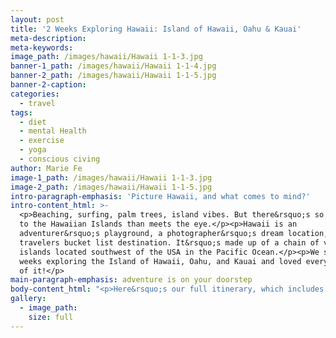 ```yaml
---
layout: post
title: '2 Weeks Exploring Hawaii: Island of Hawaii, Oahu & Kauai'
meta-description:
meta-keywords:
image_path: /images/hawaii/Hawaii 1-1-3.jpg
banner-1_path: /images/hawaii/Hawaii 1-1-4.jpg
banner-2_path: /images/hawaii/Hawaii 1-1-5.jpg
banner-2-caption:
categories:
  - travel
tags:
  - diet
  - mental Health
  - exercise
  - yoga
  - conscious civing
author: Marie Fe
image-1_path: /images/hawaii/Hawaii 1-1-3.jpg
image-2_path: /images/hawaii/Hawaii 1-1-5.jpg
intro-paragraph-emphasis: 'Picture Hawaii, and what comes to mind?'
intro-content_html: >-
  <p>Beaching, surfing, palm trees, island vibes. But there&rsquo;s so much more
  to the Hawaiian Islands than meets the eye.</p><p>Hawaii is an
  adventurer&rsquo;s playground, a photographer&rsquo;s dream location, and a
  travelers bucket list destination. It&rsquo;s made up of a chain of volcanic
  islands located southwest of the USA in the Pacific Ocean.</p><p>We spent 2
  weeks exploring the Island of Hawaii, Oahu, and Kauai and loved every minute
  of it!</p>
main-paragraph-emphasis: adventure is on your doorstep
body-content_html: "<p>Here&rsquo;s our full itinerary, which includes all the practical information you need to start planning your trip.</p><h3>island 1: island of hawaii (big island)</h3><p>The Island of Hawaii is the youngest and largest of all the Hawaiian Islands. Nearly twice the size of all the other islands combined, it is still growing.</p><p>There are two main cities on the Island of Hawaii - Kona is on the West side, and Hilo is on the East. We stayed in Kona, which is the more popular of the two, and loved the vibe and energy that came along with it.</p><p>The Island of Hawaii exceeded all our expectations as every corner brings with it dramatically different landscapes and exciting new adventures. From cascading waterfalls, to glittering, black sand beaches, scenic hiking routes and majestic volcanoes, the Island of Hawaii is an explorers paradise!</p><p>We recommend that you spend at least 4 days here. but even longer if you have the time!</p><h4>things to do on the island of hawaii</h4><p>&nbsp;</p><h4>1) Explore Hawaii Volcanoes National Park</h4><p>One of the main attractions on the Island of Hawaii is Hawaii Volcanoes National Park, which is easily accessible and a must visit.</p><p>We spent an afternoon exploring here and ended our day by watching the most incredible sunset. The sky was bright pink as we stood there, on the rim of the crater, with steam rising from the volcano, and mingling with the dusky shades of the sky.</p><p>It was a surreal experience and one of those &ldquo;pinch me&rdquo; kind of moments.</p><h4>Costs to visit Hawaii Volcanoes National Park</h4><p>We joined <a target=\"_blank\" href=\"https://www.epiclava.com/\">Epic Lava&rsquo;s Volcano Park Tour </a>and met with their team at the Kilauea Visitor Center.</p><p>The tour prices start from $125 per person for the 4-hour tour, which we highly recommend. Their guides are extremely passionate about the island, and the history behind the park.</p><p>If this is out of your price range, you can also visit Hawaii Volcanoes National Park independently.</p><p>The entrance fee is only $25 per car which gives you access for the whole week.</p><h4>2) Go canoeing</h4><p>After arriving on the Island of Hawaii, we were so excited to get out and about! We checked into our hotel and headed straight to the beach, got a canoe and paddled out into the ocean for sunset.</p><p>You can rent canoes from Kona Boys Beach Shack on Kona Beach.</p><h4>3) Take part in a Hula Class</h4><p>The hula dance is synonymous with Hawaii but not many people know the meaning behind it or get a chance to experience this unique dance firsthand.</p><p>The Hula dance expresses the local beliefs and their culture, as well as respect for the environment around us. Learning more about the Hawaiian culture was a great introduction to our stay on the Hawaiian Islands.</p><h4>4) Go snorkeling with Manta Rays</h4><p>Snorkeling with Manta Rays at night was a magical experience and one of the highlights of our time in Hawaii.</p><p>They are huge and may seem quite scary at first, but they&rsquo;re calm, gentle giants.</p><p>Our manta experience was organized by <a target=\"_blank\" href=\"https://www.anelakaiadventures.com/\">Anelakaia Adventures,</a> an eco-friendly tour operator in Hawaii. We ventured out from Kona and made our way into the ocean on a canoe with no engine.</p><p>Snorkeling at night when you&rsquo;re surrounded by Manta Rays can be quite intimidating, but our guide made sure that we were relaxed and felt safe before getting in.</p><p>The tour costs $109 per person and is worth every penny.</p><h4>5) Go for a hike</h4><p>When you&rsquo;re visiting the Island of Hawaii, adventure is on your doorstep. And the best way to take it all in is to explore on foot. This is exactly what we did when we visited Pololu Valley, the northernmost valley of the extinct volcano, Kohala.</p><p>As we stood there, high up on the cliffs, we watched the waves as they crashed in all their might against the rocks below.</p><p>The Pololu Valley hike is towards the North of the island, about 1.5 hours&rsquo; drive from Kona. The route is well marked and not crowded. Highly recommended!</p><h4>6) Visit a black sand beach</h4><p>Pololu Beach is a black sand beach on the northern coast of the Island of Hawaii. The bay is surrounded by towering cliffs and is completely deserted.</p><p>It&rsquo;s a great outing to pair with the Pololu Valley hike above, even in the rain!</p><h4>7) Make some delicious Kona coffee</h4><p>We joined <a target=\"_blank\" href=\"https://www.ucc-hawaii.com/\">UCC Hawaii</a> and got our hands dirty roasting our very own coffee in Kona. The team explained the entire coffee-making process and we enjoyed a few cups of our freshly roasted coffee after!</p><p>The coffee tour costs $45 per person which includes 2 bags of coffee with your own custom label.</p><h4>8) Check out the largest waterfall in Hawaii</h4><p>At 135m high, Akaka Waterfall is Hawaii&rsquo;s largest waterfall and one of the best places to visit on the Island of Hawaii.</p><p>It&rsquo;s located east of the island, close to Hilo. The waterfall is a short walk from the parking lot and entrance is $5 per car.</p><h4>where to eat on the island of hawaii</h4><p>We were so impressed with all the vegan options available and highly recommend the below restaurants on the Island of Hawaii.</p><ul><li>Sweet Potato Kitchen</li><li>Pōmaikaʻi Cafe</li><li>Sweet Cane Cafe</li><li>Vibe</li><li>Conscious Culture Cafe</li><li>Under the Bodhi Tree</li></ul><h4>where to stay on the island of hawaii</h4><ul><li>Luxury:&nbsp;<a target=\"_blank\" href=\"https://www.fairmont.com/orchid-hawaii/\">Fairmont Orchid</a>&nbsp;- This luxurious resort is the perfect place to return to after a full day of exploring. They also have kayaks, SUP&rsquo;s and snorkeling equipment which you can use and there are turtles right on the beach in front of the hotel.</li></ul><p>Budget: We love staying in self-catering apartments when we&rsquo;re traveling. Not only are they cheaper than hotels, but you can also prepare your own meals so you save costs by not eating out. Places like&nbsp;<a target=\"_blank\" href=\"https://www.booking.com/hotel/us/knigge-farms.en-gb.html?aid=304142;label=gen173nr-1FCAEoggI46AdIM1gEaPsBiAEBmAEJuAEXyAEP2AEB6AEB-AELiAIBqAIDuAKnmNnrBcACAQ;sid=5749569209fd8fc978a9f9ab489366fe;all_sr_blocks=250036601_147135960_2_0_0;checkin=2020-06-18;checkout=2020-06-19;dest_id=20030951;dest_type=city;dist=0;group_adults=2;group_children=0;hapos=5;highlighted_blocks=250036601_147135960_2_0_0;hpos=5;nflt=pri%3D2%3Bpri%3D3%3B;no_rooms=1;room1=A%2CA;sb_price_type=total;sr_order=popularity;srepoch=1568034050;srpvid=44e75b804f8801fd;type=total;ucfs=1&amp;#hotelTmpl\">Knigge Farms&nbsp;</a>and&nbsp;<a target=\"_blank\" href=\"https://www.airbnb.com/rooms/871013?adults=2&amp;source_impression_id=p3_1568033759_t0qK0eXaA3v9LH5u&amp;toddlers=0\">this condo</a>&nbsp;are the perfect budget-friendly accommodation options on Big Island.</p><h2>island 2: oahu</h2><p>After a few days exploring the Island of Hawaii, we were excited to move on to Oahu.Although it&rsquo;s a smaller island when compared to the Island of Hawaii, Oahu has a lot of attractions and the beaches here are some of the best in Hawaii.</p><h4>things to do in oahu</h4><p>&nbsp;</p><h4>1) Kualoa Ranch Private Nature Reserve</h4><p>This is the day we were most excited for! <a target=\"_blank\" href=\"https://www.kualoa.com/\">Kualoa Ranch </a>is a 4 000 acre nature reserve located on the East coast of Oahu.Remember the movies Jurassic Park, Jumanji, Mighty Joe Young, and Godzilla? And who can forget Lost or 50 First Dates! Well, Kualoa Ranch is the filming location for all of these. How crazy is that!There are various tours starting from $40 per person, going up to $150 depending on your preferences.</p><h4>2) Watch dolphins on a boat tour</h4><p>The highlight of all our trips involves some sort of adventure, and this was no different!We headed West of Oahu for a boat trip where we spent the morning watching dolphins and free-diving.This 4-hour boat tour with&nbsp;<a target=\"_blank\" href=\"https://sailhawaii.com/\">Wild Side Speciality Tours&nbsp;</a>costs $175 per person which includes your snorkeling gear, lunch, snacks, and water.</p><h4>3) Explore Haleiwa</h4><p>Haleiwa is located on Oahu&rsquo;s north shore and is famous for its big waves and great beaches.This is where all the big surfing competitions take place so if you&rsquo;re here at the right time, you might be able to watch the pro&rsquo;s as they take on some of the biggest waves in the world!</p><h4>4) Explore the streets of Kaka&rsquo;ako District:</h4><p>A street art community project was started by Pow Wow Worldwide which showcases the talent of the community. Head to the Kaka&rsquo;ako District to check it out!It really is incredible to see just how creative people are, and how we can express ourselves through different forms of art.</p><h4>5) Swim with turtles</h4><p>We can never get enough of turtles, so we headed to Laniakea Beach. There are so many secret spots nearby where you&rsquo;ll have the beach to yourself.As Marie was gently floating in the water, a turtle mistook her bright yellow bathing suit for algae and bit her. A moment we won&rsquo;t forget too quickly!</p><h4>6) Go beaching at Waimea Bay</h4><p>Waimea Bay is a beautiful beach on the north shore of Oahu. It&rsquo;s a great place to go swimming, snorkeling, and surfing. We even saw an eagle ray! We met up with Nolan, a local photographer who we&rsquo;ve been following for quite some time and it was great getting the chance to meet him and create some awesome content together.</p><h4>7) SUP Yoga</h4><p>Doing yoga is an integral part of our daily routine and we were put to the test in Oahu when we did yoga, on a stand-up paddle board, in the middle of the ocean!It was a beautiful way to take in our first sunset on Oahu Island in Hawaii.Our session was lead by&nbsp;<a target=\"_blank\" href=\"https://www.yogafloats.com/\">Yoga Floats</a>&nbsp;at Waikiki Beach. It cost $40 per person for the 1.5-hour yoga class.</p><h4>where to eat in oahu</h4><p>As with the Island of Hawaii, Oahu has endless options for vegans, and we loved the food here</p><h4>where to stay in oahu:</h4><ul><li>Govinda&rsquo;s Restaurant. This spot serves the most delicious vegan and vegetarian buffet for $12 all you can eat. They&rsquo;re only open during lunch time.</li><li>Beet Box Caf&eacute;</li><li>Mud Hen Water</li><li>Kahumana Organic Farm &amp; Cafe</li><li>Luxury:&nbsp;<a target=\"_blank\" href=\"https://www.alohilaniresort.com/special-offers/?gclid=CjwKCAjwldHsBRAoEiwAd0JybbQQ6uM5R45o04HkHyBPLszlNZgFjFj4JdHpjAtrFaTR7tHJJ_wpZRoCBEYQAvD_BwE\">Alohilani Resort</a>&nbsp;is situated in Waikiki Beach and you cannot go wrong with this location.</li></ul><p>Budget: Island James Villa - This is an amazing family spot in Oahu. You can contact them directly through&nbsp;<a target=\"_blank\" href=\"https://www.instagram.com/islandjamesvilla/\">Instagram</a>.</p><h2>island 3: kauai</h2><p>Kauai was the last stop on our Hawaii itinerary. We were welcomed to the island with a morning shower but that didn&rsquo;t stop us from getting out and exploring!Kauai is often overlooked by tourists who have limited time and choose to visit other islands, such as the Island of Hawaii and Oahu instead. But the secret is out: Kauai is our favorite place in Hawaii!</p><h3>things to do in kauai</h3><h4>1) Boat trip to the Napali Coast</h4><p>Words can&rsquo;t describe just how incredible the lush green forests, towering mountains, and out-of-this-world scenery are that makes up the Napali Coast on Kauai Island.It&rsquo;s located on the northwest of Kauai and the best way to experience this gorgeous coastline is with a boat cruise. We explored caves, saw countless dolphins and several giant turtles.For $130 per person, you&rsquo;ll get 6 hours on the ocean including food, refreshments and snorkeling gear. We highly recommend&nbsp;<a target=\"_blank\" href=\"https://kauaiseatours.com/\">Kauai Sea Tours&nbsp;</a>for this.\uFEFF</p><h4>2) Take a dive into Wailua Falls</h4><p>Wailua Falls is a 50m high waterfall on the east of Kauai. There&rsquo;s a stunning viewpoint at the top with gorgeous views of the entire waterfall. It&rsquo;s not crowded and is a must-visit spot in Kauai.You can walk down the trail and reach the pool at the bottom of the falls, but this can be extremely dangerous so be extra careful.</p><h4>3) Take a drive to Hanalei Bay</h4><p>Hanalei Bay is the biggest bay on the north of Kauai Island. The beaches here are beautiful and it&rsquo;s worth stopping by and exploring the town.</p><h4>4) Visit Turtle Cove</h4><p>You&rsquo;re almost guaranteed to see turtles at Turtle Cove! This was such a fun experience for us because not only are there turtles in the water, but you also get to swim in a cave.</p><h4>5) Explore Queens Bath</h4><p>Queens Bath is a tidal pool north of Kauai that has been separated from the sea by lava rock! It made for a great trip and is a must-do on Kauai Island.</p><h2>where to eat in kauai</h2><ul><li>Papayas natural foods</li><li>Java Kai Kauai</li></ul><h2>where to stay in kauai</h2><p><a target=\"_blank\" href=\"https://www.booking.com/searchresults.en-gb.html?aid=311984%3Blabel%3Dplantation-hale-suites-tkG0r5DaGNCNgpfXy8ayvQS162176855714%3Apl%3Ata%3Ap1%3Ap2%3Aac%3Aap1t2%3Aneg%3Afi%3Atiaud-285284110726%3Akwd-287175170%3Alp1028684%3Ali%3Adec%3Adm%3Bsid%3D5749569209fd8fc978a9f9ab489366fe%3Bcity%3D20030979%3Bexpand_sb%3D1%3Bhighlighted_hotels%3D279993%3Bhlrd%3Dno_dates%3Bkeep_landing%3D1%3Bredirected%3D1%3Bsource%3Dhotel&amp;gclid=CjwKCAjwldHsBRAoEiwAd0JybeK-7fjkTfccZaXZHuTqrd-dOAe4dP2pGVPgERo9TGV5e2S5sY0tohoC-AUQAvD_BwE\">Plantation Hale Suites:&nbsp;</a>We stayed here for 3 nights and paid $450 in total. It&rsquo;s a great price considering how expensive some of the other accommodation options in Hawaii can be.</p><h2>how to get to hawaii</h2><p>Most international flights to Hawaii arrive into Oahu. To get to the Island of Hawaii and Kauai, you&rsquo;ll need to catch a domestic flight from Oahu. Both islands are about 40 minutes away and a return flight will cost about $145.</p><h2>How to get around the islands</h2><p>The Hawaiian Islands are best explored by car. Renting a vehicle for the duration of your stay will allow you to have the flexibility to move around as and when you please. You can also explore the islands and enjoy the quiet and hidden parts that not many people get to see.We paid $120 for a 3-day rental which included insurance.</p><h2>the best time to visit hawaii</h2><p>Hawaii is top of most traveler&rsquo;s bucket lists and so the best time to visit is between September and November when it&rsquo;s not so busy.Peak season is December to March, and you&rsquo;ll find that everything will cost a bit more during this time.</p><h2>hawaii budget</h2><p>Unfortunately, Hawaii is one of the more expensive destinations we&rsquo;ve visited, but if you plan your trip in advance, you can save quite a bit of money.A bottle of water costs between $1-4 and simple lunch at a local cafe will set you back $12-$30 per person. If you&rsquo;re looking to go on a dinner date with your partner, expect to pay $20-$40 per person. This excludes the 15-20% tip that is expected.If you&rsquo;re traveling on a budget, it&rsquo;s best to stay in a self-catering apartment where you can cook your own meals as all of those costs add up. We paid $29 for snacks and groceries for 3 people to make dinner at our apartment and we highly recommend that you look at doing the same.</p><p>Bali and Sri Lanka are far more affordable travel destinations. But the Hawaiian Islands are unlike any place we&rsquo;ve explored before.Our trip to the Island of Hawaii and Oahu was organized in collaboration with @gohawaiiuk to raise awareness for sustainable tourism. Thank you for having us on your beautiful islands and we can&rsquo;t wait to return!</p><p>&nbsp;</p>"
gallery:
  - image_path:
    size: full
---
```


